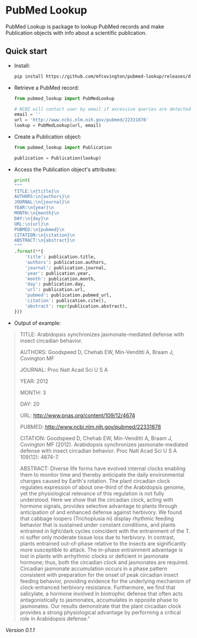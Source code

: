 # PubMed Lookup

PubMed Lookup is package to lookup PubMed records and make Publication objects with info about a scientific publication.

<!-- Detailed documentation is in the "docs" directory. -->

## Quick start

- Install:

    ```sh
    pip install https://github.com/mfcovington/pubmed-lookup/releases/download/0.1.1/pubmed-lookup-0.1.1.tar.gz
    ```

- Retrieve a PubMed record:

    ```python
    from pubmed_lookup import PubMedLookup

    # NCBI will contact user by email if excessive queries are detected
    email = ''
    url = 'http://www.ncbi.nlm.nih.gov/pubmed/22331878'
    lookup = PubMedLookup(url, email)
    ```

- Create a Publication object:

    ```python
    from pubmed_lookup import Publication
    
    publication = Publication(lookup)
    ```

- Access the Publication object's attributes:

    ```python
    print(
    """
    TITLE:\n{title}\n
    AUTHORS:\n{authors}\n
    JOURNAL:\n{journal}\n
    YEAR:\n{year}\n
    MONTH:\n{month}\n
    DAY:\n{day}\n
    URL:\n{url}\n
    PUBMED:\n{pubmed}\n
    CITATION:\n{citation}\n
    ABSTRACT:\n{abstract}\n
    """
    .format(**{
        'title': publication.title,
        'authors': publication.authors,
        'journal': publication.journal,
        'year': publication.year,
        'month': publication.month,
        'day': publication.day,
        'url': publication.url,
        'pubmed': publication.pubmed_url,
        'citation': publication.cite(),
        'abstract': repr(publication.abstract),
    }))
    ```

- Output of example:

> TITLE:
> Arabidopsis synchronizes jasmonate-mediated defense with insect circadian behavior.
> 
> AUTHORS:
> Goodspeed D, Chehab EW, Min-Venditti A, Braam J, Covington MF
> 
> JOURNAL:
> Proc Natl Acad Sci U S A
> 
> YEAR:
> 2012
> 
> MONTH:
> 3
> 
> DAY:
> 20
> 
> URL:
> http://www.pnas.org/content/109/12/4674
> 
> PUBMED:
> http://www.ncbi.nlm.nih.gov/pubmed/22331878
> 
> CITATION:
> Goodspeed D, Chehab EW, Min-Venditti A, Braam J, Covington MF (2012). Arabidopsis synchronizes jasmonate-mediated defense with insect circadian behavior. Proc Natl Acad Sci U S A 109(12): 4674-7.
> 
> ABSTRACT:
> Diverse life forms have evolved internal clocks enabling them to monitor time and thereby anticipate the daily environmental changes caused by Earth's rotation. The plant circadian clock regulates expression of about one-third of the Arabidopsis genome, yet the physiological relevance of this regulation is not fully understood. Here we show that the circadian clock, acting with hormone signals, provides selective advantage to plants through anticipation of and enhanced defense against herbivory. We found that cabbage loopers (Trichoplusia ni) display rhythmic feeding behavior that is sustained under constant conditions, and plants entrained in light/dark cycles coincident with the entrainment of the T. ni suffer only moderate tissue loss due to herbivory. In contrast, plants entrained out-of-phase relative to the insects are significantly more susceptible to attack. The in-phase entrainment advantage is lost in plants with arrhythmic clocks or deficient in jasmonate hormone; thus, both the circadian clock and jasmonates are required. Circadian jasmonate accumulation occurs in a phase pattern consistent with preparation for the onset of peak circadian insect feeding behavior, providing evidence for the underlying mechanism of clock-enhanced herbivory resistance. Furthermore, we find that salicylate, a hormone involved in biotrophic defense that often acts antagonistically to jasmonates, accumulates in opposite phase to jasmonates. Our results demonstrate that the plant circadian clock provides a strong physiological advantage by performing a critical role in Arabidopsis defense."

*Version 0.1.1*
